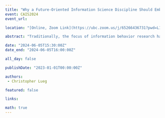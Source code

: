 ```yaml
---
title: "Why a Future-Oriented Information Science Discipline Should Embrace an "Animal Turn""
event: CAIS2024
event_url: 

location: "[Online, Zoom Link](https://ubc.zoom.us/j/65266436731?pwd=L1dJRGwrYjNueldyUkFwZXZvc2dpUT09)"

abstract: "Traditionally, the focus of information behavior research has been on information needs conceptualized exclusively from a human point of view, i.e. grounded in the way humans perceive their Umwelt. In this conceptual paper, we argue that the information science discipline would benefit from better understanding how select nonhuman animals, whose environments our design activities transform, perceive their environments. Broadening our understanding thereof would also help us better understand the strengths and limitations of our own ways of perceiving, which has shown to be valuable when researching our own (human) information behavior."

date: "2024-06-05T15:30:00Z"
date_end: "2024-06-05T16:00:00Z"

all_day: false

publishDate: "2023-01-01T00:00:00Z"

authors:
 - Christopher Lueg

featured: false

links:

math: true
---
```



